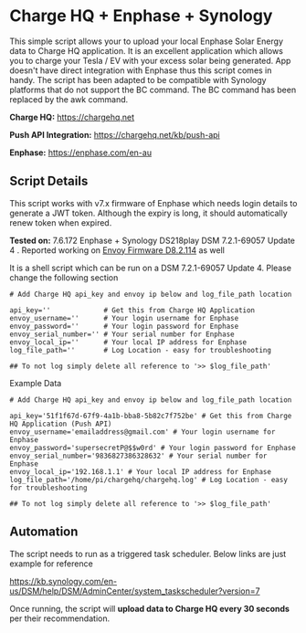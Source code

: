 # Charge HQ + Enphase + Synology


This simple script allows your to upload your local Enphase Solar Energy data to Charge HQ application. It is an excellent application which allows you to charge your Tesla / EV with your excess solar being generated. App doesn't have direct integration with Enphase thus this script comes in handy. The script has been adapted to be compatible with Synology platforms that do not support the BC command. The BC command has been replaced by the awk command.

**Charge HQ:** https://chargehq.net

**Push API Integration:** https://chargehq.net/kb/push-api

**Enphase:** https://enphase.com/en-au

## Script Details

This script works with v7.x firmware of Enphase which needs login details to generate a JWT token. Although the expiry is long, it should automatically renew token when expired.

**Tested on:**  7.6.172 Enphase + Synology DS218play DSM 7.2.1-69057 Update 4 . Reported working on [Envoy Firmware D8.2.114](https://github.com/khandelwalpiyush/chargehq-enphase/issues/1) as well

It is a shell script which can be run on a DSM 7.2.1-69057 Update 4. Please change the following section


```
# Add Charge HQ api_key and envoy ip below and log_file_path location

api_key=''             # Get this from Charge HQ Application
envoy_username=''      # Your login username for Enphase
envoy_password=''      # Your login password for Enphase
envoy_serial_number='' # Your serial number for Enphase
envoy_local_ip=''      # Your local IP address for Enphase
log_file_path=''       # Log Location - easy for troubleshooting

## To not log simply delete all reference to '>> $log_file_path'

```

Example Data

```
# Add Charge HQ api_key and envoy ip below and log_file_path location

api_key='51f1f67d-67f9-4a1b-bba8-5b82c7f752be' # Get this from Charge HQ Application (Push API)
envoy_username='emailaddress@gmail.com' # Your login username for Enphase
envoy_password='supersecretP@$$w0rd' # Your login password for Enphase
envoy_serial_number='9836827386328632' # Your serial number for Enphase
envoy_local_ip='192.168.1.1' # Your local IP address for Enphase
log_file_path='/home/pi/chargehq/chargehq.log' # Log Location - easy for troubleshooting

## To not log simply delete all reference to '>> $log_file_path'

```

## Automation

The script needs to run as a triggered task scheduler. Below links are just example for reference

https://kb.synology.com/en-us/DSM/help/DSM/AdminCenter/system_taskscheduler?version=7

Once running, the script will **upload data to Charge HQ every 30 seconds** per their recommendation.
